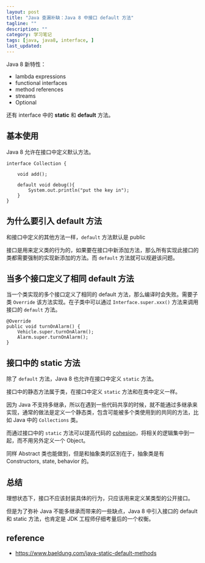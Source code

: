 ```yaml
---
layout: post
title: "Java 查漏补缺：Java 8 中接口 default 方法"
tagline: ""
description: ""
category: 学习笔记
tags: [java, java8, interface, ]
last_updated:
---
```


Java 8 新特性：

- lambda expressions
- functional interfaces
- method references
- streams
- Optional

还有 interface 中的 **static** 和 **default** 方法。


## 基本使用

Java 8 允许在接口中定义默认方法。

	interface Collection {

		void add();

		default void debug(){
			System.out.println("put the key in");
		}
	}


## 为什么要引入 default 方法
和接口中定义的其他方法一样，`default` 方法默认是 public

接口是用来定义类的行为的，如果要在接口中新添加方法，那么所有实现此接口的类都需要强制的实现新添加的方法。而 `default` 方法就可以规避该问题。

## 当多个接口定义了相同 default 方法
当一个类实现的多个接口定义了相同的 default 方法，那么编译时会失败。需要子类 `Override` 该方法实现。在子类中可以通过 `Interface.super.xxx()` 方法来调用接口的 `default` 方法。

	@Override
	public void turnOnAlarm() {
		Vehicle.super.turnOnAlarm();
		Alarm.super.turnOnAlarm();
	}


## 接口中的 static 方法
除了 `default` 方法，Java 8 也允许在接口中定义 `static` 方法。

接口中的静态方法属于类，在接口中定义 `static` 方法和在类中定义一样。

因为 Java 不支持多继承，所以在遇到一些代码共享的时候，就不能通过多继承来实现，通常的做法是定义一个静态类，包含可能被多个类使用到的共同的方法，比如 Java 中的 `Collections` 类。

而通过接口中的 `static` 方法可以提高代码的 [cohesion](https://en.wikipedia.org/wiki/Cohesion_(computer_science))，将相关的逻辑集中到一起，而不用另外定义一个 Object。

同样 Abstract 类也能做到，但是和抽象类的区别在于，抽象类是有 Constructors, state, behavior 的。

## 总结
理想状态下，接口不应该封装具体的行为，只应该用来定义某类型的公开接口。

但是为了弥补 Java 不能多继承而带来的一些缺点，Java 8 中引入接口的 default 和 static 方法，也肯定是 JDK 工程师仔细考量后的一个权衡。


## reference

- <https://www.baeldung.com/java-static-default-methods>
